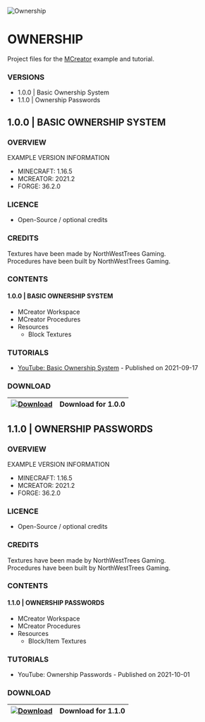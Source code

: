 ![Ownership](https://i.imgur.com/Zrw0WbP.png)
# OWNERSHIP
Project files for the [MCreator](https://mcreator.net/) example and tutorial.

### VERSIONS
* 1.0.0 | Basic Ownership System
* 1.1.0 | Ownership Passwords

## 1.0.0 | BASIC OWNERSHIP SYSTEM
### OVERVIEW
EXAMPLE VERSION INFORMATION

* MINECRAFT: 1.16.5
* MCREATOR: 2021.2
* FORGE: 36.2.0

### LICENCE
- Open-Source / optional credits

### CREDITS
Textures have been made by NorthWestTrees Gaming.    
Procedures have been built by NorthWestTrees Gaming.

### CONTENTS
#### 1.0.0 | BASIC OWNERSHIP SYSTEM
* MCreator Workspace
* MCreator Procedures
* Resources
    * Block Textures

### TUTORIALS
* [YouTube: Basic Ownership System](https://youtu.be/qPND2dPiO5A) - Published on 2021-09-17

### DOWNLOAD
| [![Download](https://i.imgur.com/Xcxx2Gr.png)](https://github.com/MCreator-Examples/Ownership/files/7180053/Ownership.zip) | Download for 1.0.0 |
| --- | --- |

## 1.1.0 | OWNERSHIP PASSWORDS
### OVERVIEW 
EXAMPLE VERSION INFORMATION

* MINECRAFT: 1.16.5
* MCREATOR: 2021.2
* FORGE: 36.2.0

### LICENCE
- Open-Source / optional credits

### CREDITS
Textures have been made by NorthWestTrees Gaming.    
Procedures have been built by NorthWestTrees Gaming.

### CONTENTS
#### 1.1.0 | OWNERSHIP PASSWORDS
* MCreator Workspace
* MCreator Procedures
* Resources
    * Block/Item Textures

### TUTORIALS
* YouTube: Ownership Passwords - Published on 2021-10-01

### DOWNLOAD
| [![Download](https://i.imgur.com/Xcxx2Gr.png)](https://github.com/MCreator-Examples/Ownership/releases/download/1.1.0/Ownership_Passwords.zip) | Download for 1.1.0 |
| --- | --- |
